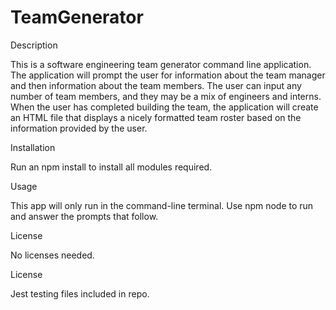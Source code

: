 # TeamGenerator

Description

This is a software engineering team generator command line application. The application will prompt the user for information about the team manager and then information about the team members. The user can input any number of team members, and they may be a mix of engineers and interns. When the user has completed building the team, the application will create an HTML file that displays a nicely formatted team roster based on the information provided by the user.

Installation

Run an npm install to install all modules required.


Usage

This app will only run in the command-line terminal. Use npm node to run and answer the prompts that follow.


License

No licenses needed.


License

Jest testing files included in repo.
